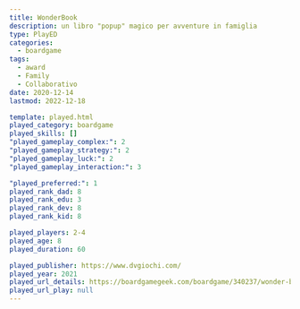 ```yaml
---
title: WonderBook
description: un libro "popup" magico per avventure in famiglia
type: PlayED
categories:
  - boardgame
tags:
  - award
  - Family
  - Collaborativo
date: 2020-12-14
lastmod: 2022-12-18

template: played.html
played_category: boardgame
played_skills: []
"played_gameplay_complex:": 2
"played_gameplay_strategy:": 2
"played_gameplay_luck:": 2
"played_gameplay_interaction:": 3

"played_preferred:": 1
played_rank_dad: 8
played_rank_edu: 3
played_rank_dev: 8
played_rank_kid: 8

played_players: 2-4
played_age: 8
played_duration: 60

played_publisher: https://www.dvgiochi.com/
played_year: 2021
played_url_details: https://boardgamegeek.com/boardgame/340237/wonder-book
played_url_play: null
---
```

